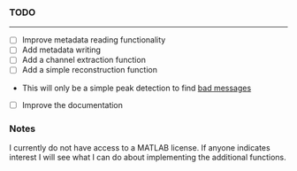 ### TODO

---

- [ ] Improve metadata reading functionality
- [ ] Add metadata writing
- [ ] Add a channel extraction function
- [ ] Add a simple reconstruction function
- This will only be a simple peak detection to find [bad messages](https://www.opensourceinstruments.com/Electronics/A3017/SCT.html#Bad%20Messages)
- [ ] Improve the documentation

### Notes
I currently do not have access to a MATLAB license. If anyone indicates interest I will see what I can do about implementing the additional functions.
